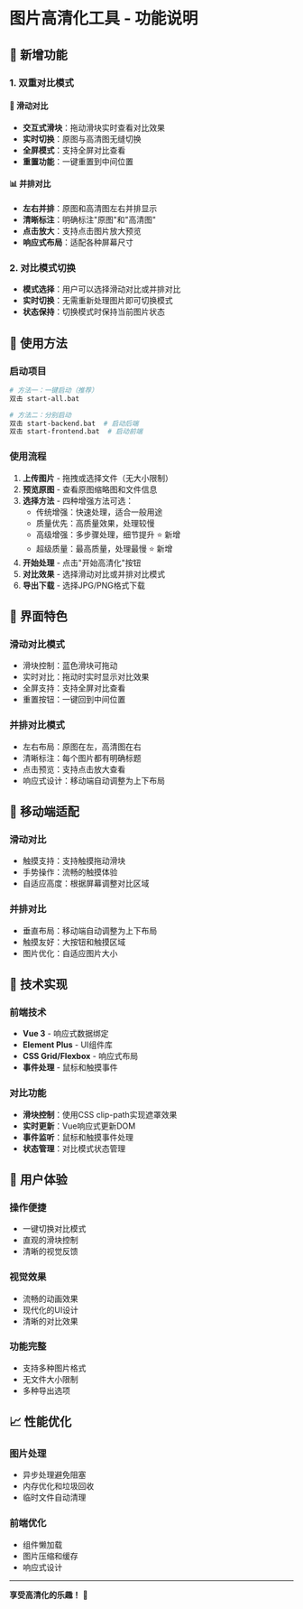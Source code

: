 # 图片高清化工具 - 功能说明

## 🎯 新增功能

### 1. 双重对比模式

#### 🔄 滑动对比
- **交互式滑块**：拖动滑块实时查看对比效果
- **实时切换**：原图与高清图无缝切换
- **全屏模式**：支持全屏对比查看
- **重置功能**：一键重置到中间位置

#### 📊 并排对比
- **左右并排**：原图和高清图左右并排显示
- **清晰标注**：明确标注"原图"和"高清图"
- **点击放大**：支持点击图片放大预览
- **响应式布局**：适配各种屏幕尺寸

### 2. 对比模式切换
- **模式选择**：用户可以选择滑动对比或并排对比
- **实时切换**：无需重新处理图片即可切换模式
- **状态保持**：切换模式时保持当前图片状态

## 🚀 使用方法

### 启动项目
```bash
# 方法一：一键启动（推荐）
双击 start-all.bat

# 方法二：分别启动
双击 start-backend.bat  # 启动后端
双击 start-frontend.bat  # 启动前端
```

### 使用流程
1. **上传图片** - 拖拽或选择文件（无大小限制）
2. **预览原图** - 查看原图缩略图和文件信息
3. **选择方法** - 四种增强方法可选：
   - 传统增强：快速处理，适合一般用途
   - 质量优先：高质量效果，处理较慢
   - 高级增强：多步骤处理，细节提升 ⭐ 新增
   - 超级质量：最高质量，处理最慢 ⭐ 新增
4. **开始处理** - 点击"开始高清化"按钮
5. **对比效果** - 选择滑动对比或并排对比模式
6. **导出下载** - 选择JPG/PNG格式下载

## 🎨 界面特色

### 滑动对比模式
- 滑块控制：蓝色滑块可拖动
- 实时对比：拖动时实时显示对比效果
- 全屏支持：支持全屏对比查看
- 重置按钮：一键回到中间位置

### 并排对比模式
- 左右布局：原图在左，高清图在右
- 清晰标注：每个图片都有明确标题
- 点击预览：支持点击放大查看
- 响应式设计：移动端自动调整为上下布局

## 📱 移动端适配

### 滑动对比
- 触摸支持：支持触摸拖动滑块
- 手势操作：流畅的触摸体验
- 自适应高度：根据屏幕调整对比区域

### 并排对比
- 垂直布局：移动端自动调整为上下布局
- 触摸友好：大按钮和触摸区域
- 图片优化：自适应图片大小

## 🔧 技术实现

### 前端技术
- **Vue 3** - 响应式数据绑定
- **Element Plus** - UI组件库
- **CSS Grid/Flexbox** - 响应式布局
- **事件处理** - 鼠标和触摸事件

### 对比功能
- **滑块控制**：使用CSS clip-path实现遮罩效果
- **实时更新**：Vue响应式更新DOM
- **事件监听**：鼠标和触摸事件处理
- **状态管理**：对比模式状态管理

## 🎯 用户体验

### 操作便捷
- 一键切换对比模式
- 直观的滑块控制
- 清晰的视觉反馈

### 视觉效果
- 流畅的动画效果
- 现代化的UI设计
- 清晰的对比效果

### 功能完整
- 支持多种图片格式
- 无文件大小限制
- 多种导出选项

## 📈 性能优化

### 图片处理
- 异步处理避免阻塞
- 内存优化和垃圾回收
- 临时文件自动清理

### 前端优化
- 组件懒加载
- 图片压缩和缓存
- 响应式设计

---

**享受高清化的乐趣！** 🎉